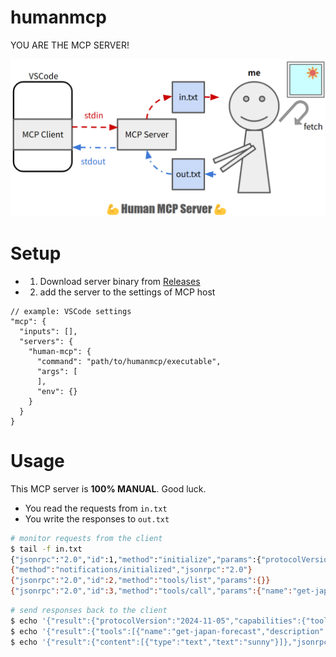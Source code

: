 # humanmcp

YOU ARE THE MCP SERVER!

![architecture of humanmcp](./images/mcp_arch.png)

# Setup

- 1. Download server binary from [Releases](https://github.com/Syuparn/humanmcp/releases)

- 2. add the server to the settings of MCP host

```json5
// example: VSCode settings
"mcp": {
  "inputs": [],
  "servers": {
    "human-mcp": {
      "command": "path/to/humanmcp/executable",
      "args": [
      ],
      "env": {}
    }
  }
}
```

# Usage

This MCP server is **100% MANUAL**. Good luck.

- You read the requests from `in.txt`
- You write the responses to `out.txt`

```bash
# monitor requests from the client
$ tail -f in.txt
{"jsonrpc":"2.0","id":1,"method":"initialize","params":{"protocolVersion":"2024-11-05","capabilities":{"roots":{"listChanged":true}},"clientInfo":{"name":"Visual Studio Code","version":"1.99.2"}}}
{"method":"notifications/initialized","jsonrpc":"2.0"}
{"jsonrpc":"2.0","id":2,"method":"tools/list","params":{}}
{"jsonrpc":"2.0","id":3,"method":"tools/call","params":{"name":"get-japan-forecast","arguments":{"location":"Tokyo"}}}
```

```bash
# send responses back to the client
$ echo '{"result":{"protocolVersion":"2024-11-05","capabilities":{"tools":{}},"serverInfo":{"name":"humanmcp","version":"1.0.0","capabilities":{"resources":{},"tools":{}}}},"jsonrpc":"2.0","id":1}' > out.txt
$ echo '{"result":{"tools":[{"name":"get-japan-forecast","description":"Get weather forecast","inputSchema":{"type":"object","properties":{"location":{"type":"string","description":"location name"}},"required":["location"],"additionalProperties":false,"$schema":"http://json-schema.org/draft-07/schema#"}}]},"jsonrpc":"2.0","id":2}' > out.txt
$ echo '{"result":{"content":[{"type":"text","text":"sunny"}]},"jsonrpc":"2.0","id":3}' > out.txt
```
